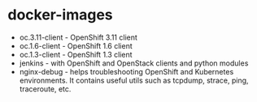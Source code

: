 # docker-images

* oc.3.11-client - OpenShift 3.11 client
* oc.1.6-client - OpenShift 1.6 client
* oc.1.3-client - OpenShift 1.3 client
* jenkins - with OpenShift and OpenStack clients and python modules
* nginx-debug - helps troubleshooting OpenShift and Kubernetes environments. It contains useful utils such as tcpdump, strace, ping, traceroute, etc.
